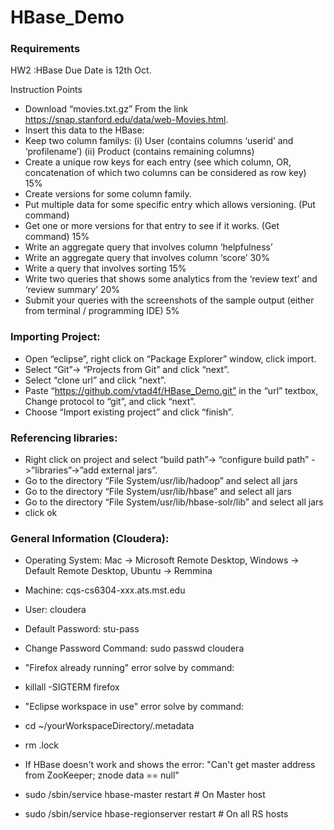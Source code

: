 # HBase_Demo

### Requirements
HW2 :HBase
Due Date is 12th Oct. 

Instruction	Points
- Download “movies.txt.gz” From the link https://snap.stanford.edu/data/web-Movies.html.
- Insert this data to the HBase:
- Keep two column familys: 
(i) User (contains columns ‘userid’ and ‘profilename’) 
(ii) Product (contains remaining columns)
- Create a unique row keys for each entry (see which column, OR, concatenation of which two columns can be considered as row key) 15%
- Create versions for some column family.
- Put multiple data for some specific entry which allows versioning. (Put command)
- Get one or more versions for that entry to see if it works. (Get command)	15%
- Write an aggregate query that involves column ‘helpfulness’
- Write an aggregate query that involves column ‘score’	30%
- Write a query that involves sorting	15%
- Write two queries that shows some analytics from the ‘review text’ and ‘review summary’	20%
- Submit your queries with the screenshots of the sample output (either from terminal / programming IDE)	5%

### Importing Project:
* Open “eclipse”, right click on “Package Explorer” window, click import.
* Select “Git”-> “Projects from Git” and click “next”.
* Select “clone url” and click “next”.
* Paste “https://github.com/vtad4f/HBase_Demo.git” in the “url” textbox, Change protocol to “git”, and click “next”. 
* Choose “Import existing project” and click “finish”.

### Referencing libraries:
* Right click on project and select “build path”-> “configure build path” ->”libraries”->”add external jars”.
* Go to the directory “File System/usr/lib/hadoop” and select all jars
* Go to the directory “File System/usr/lib/hbase” and select all jars
* Go to the directory “File System/usr/lib/hbase-solr/lib” and select all jars
* click ok

### General Information (Cloudera):

* Operating System:         Mac -> Microsoft Remote Desktop, Windows -> Default Remote Desktop, Ubuntu -> Remmina
* Machine:                  cqs-cs6304-xxx.ats.mst.edu
* User:                     cloudera
* Default Password:         stu-pass
* Change Password Command:  sudo passwd cloudera

* "Firefox already running" error solve by command:     
* killall -SIGTERM firefox
* "Eclipse workspace in use" error solve by command: 
* cd ~/yourWorkspaceDirectory/.metadata
* rm .lock
* If HBase doesn't work and shows the error: "Can't get master address from ZooKeeper; znode data == null"
* sudo /sbin/service hbase-master restart # On Master host
* sudo /sbin/service hbase-regionserver restart # On all RS hosts
